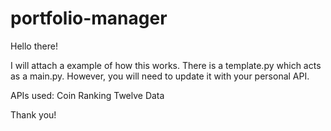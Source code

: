 # portfolio-manager

Hello there!

I will attach a example of how this works. There is a template.py which acts as a main.py.
However, you will need to update it with your personal API. 

APIs used:
  Coin Ranking
  Twelve Data

Thank you!
